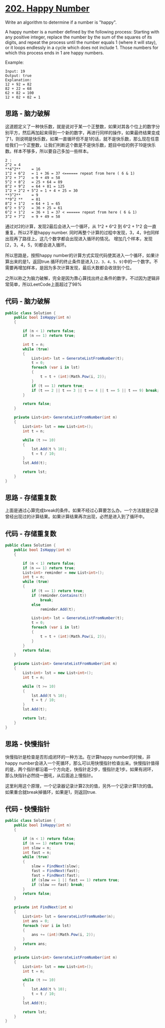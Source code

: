 # [202. Happy Number](https://leetcode.com/problems/happy-number/)

Write an algorithm to determine if a number is "happy".

A happy number is a number defined by the following process: Starting with any positive integer, replace the number by the sum of the squares of its digits, and repeat the process until the number equals 1 (where it will stay), or it loops endlessly in a cycle which does not include 1. Those numbers for which this process ends in 1 are happy numbers.

Example:

```text
Input: 19
Output: true
Explanation:
12 + 92 = 82
82 + 22 = 68
62 + 82 = 100
12 + 02 + 02 = 1
```

## 思路 - 脑力破解

这道题定义了一种快乐数，就是说对于某一个正整数，如果对其各个位上的数字分别平方，然后再加起来得到一个新的数字，再进行同样的操作，如果最终结果变成了1，则说明是快乐数，如果一直循环但不是1的话，就不是快乐数，那么现在任意给我们一个正整数，让我们判断这个数是不是快乐数，题目中给的例子19是快乐数。样本不够多，所以要自己多加一些样本。

```text
2 :
2^2 = 4
**4^2**     = 16
1^2 + 6^2   = 1 + 36 = 37 <====== repeat from here ( 6 & 1)
3^2 + 7^2   = 9 + 49 = 58
5^2 + 8^2   = 25 + 64 = 89
8^2 + 9^2   = 64 + 81 = 125
1^2 + 2^2 + 5^2 = 1 + 4 + 25 = 30
**3^2**     = 9
**9^2 **    = 81
8^2 + 1^2   = 64 + 1 = 65
6^2 + 5^2   = 36 + 25 = 61
6^2 + 1^2   = 36 + 1 = 37 < ====== repeat from here ( 6 & 1)
3^2 + 7^2   = 9 + 49 = 58
```

通过对2的计算，发现2最后会进入一个循环，从 1^2 + 6^2 到 6^2 + 1^2 会一直重复。所以2不是happy number. 同时再整个计算的过程中发现，3，4，9也同样出现再了路径上。这几个数字都会出现进入循环的情况。
增加几个样本，发现[2，3，4，5，9]都会进入循环。

所以思路是，按照happy number的计算方式实现代码使其进入一个循环，如果计算出来的是1，返回true.循环的终止条件是进入`[2，3，4，5，9]`中的一个数字。不需要再增加样本，是因为多次计算发现，最后大数都会收敛到个位。

之所以称之为脑力破解，完全是因为靠心算找出终止条件的数字。不过因为逻辑非常简单，所以LeetCode上面超过了98%

## 代码 - 脑力破解

```csharp
public class Solution {
    public bool IsHappy(int n)
    {

        if (n < 1) return false;
        if (n == 1) return true;

        int t = n;
        while (true)
        {
            List<int> lst = GenerateListFromNumber(t);
            t = 0;
            foreach (var i in lst)
            {
                t = t + (int)(Math.Pow(i, 2));
            }
            if (t == 1) return true;
            if (t == 2 || t == 3 || t == 4 || t == 5 || t == 9) break;
        }

        return false;
    }

    private List<int> GenerateListFromNumber(int n)
    {
        List<int> lst = new List<int>();
        int t = n;

        while (t >= 10)
        {
            lst.Add(t % 10);
            t = t / 10;
        }
        lst.Add(t);

        return lst;
    }
}
```

## 思路 - 存储重复数

上面是通过心算完成break的条件。如果不经过心算要怎么办。一个方法就是记录曾经出现过的计算结果。如果计算结果再次出现，必然是进入到了循环中。

## 代码 - 存储重复数

```csharp
public class Solution {
    public bool IsHappy(int n)
    {

        if (n < 1) return false;
        if (n == 1) return true;
        List<int> reminder = new List<int>();
        int t = n;
        while (true)
        {
            if (t == 1) return true;
            if (reminder.Contains(t))
                break;
            else
                reminder.Add(t);

            List<int> lst = GenerateListFromNumber(t);
            t = 0;
            foreach (var i in lst)
            {
                t = t + (int)(Math.Pow(i, 2));
            }
        }
        return false;
    }

    private List<int> GenerateListFromNumber(int n)
    {
        List<int> lst = new List<int>();
        int t = n;

        while (t >= 10)
        {
            lst.Add(t % 10);
            t = t / 10;
        }
        lst.Add(t);

        return lst;
    }
}
```

## 思路 - 快慢指针

快慢指针是检查是否形成闭环的一种方法。在计算happy number的时候，非happy number会进入一个死循环，那么可以用快慢指针检查出来。快慢指针值得的是，两个指针都沿着一个方向走，快指针走2步，慢指针走1步。如果有闭环，那么快指针必然绕一圈吼，从后面追上慢指针。

这里利用这个原理，一个记录器记录计算2次的值，另外一个记录计算1次的值。如果重合就break掉循环，如果是1，则返回true.

## 代码 - 快慢指针

```csharp
public class Solution {
    public bool IsHappy(int n)
    {

        if (n < 1) return false;
        if (n == 1) return true;
        int slow = n;
        int fast = n;
        while (true)
        {
            slow = FindNext(slow);
            fast = FindNext(fast);
            fast = FindNext(fast);
            if (slow == 1 || fast == 1) return true;
            if (slow == fast) break;
        }
        return false;
    }

    private int FindNext(int n)
    {
        List<int> lst = GenerateListFromNumber(n);
        int ans = 0;
        foreach (var i in lst)
        {
            ans += (int)(Math.Pow(i, 2));
        }
        return ans;
    }

    private List<int> GenerateListFromNumber(int n)
    {
        List<int> lst = new List<int>();
        int t = n;

        while (t >= 10)
        {
            lst.Add(t % 10);
            t = t / 10;
        }
        lst.Add(t);

        return lst;
    }
}
```
